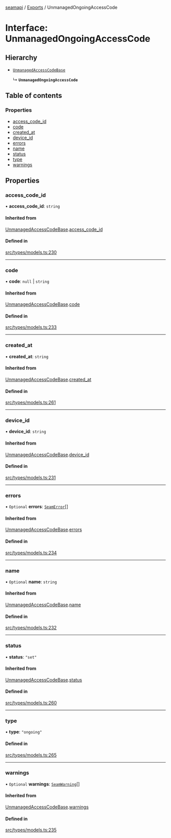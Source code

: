 [seamapi](../README.md) / [Exports](../modules.md) / UnmanagedOngoingAccessCode

# Interface: UnmanagedOngoingAccessCode

## Hierarchy

- [`UnmanagedAccessCodeBase`](UnmanagedAccessCodeBase.md)

  ↳ **`UnmanagedOngoingAccessCode`**

## Table of contents

### Properties

- [access\_code\_id](UnmanagedOngoingAccessCode.md#access_code_id)
- [code](UnmanagedOngoingAccessCode.md#code)
- [created\_at](UnmanagedOngoingAccessCode.md#created_at)
- [device\_id](UnmanagedOngoingAccessCode.md#device_id)
- [errors](UnmanagedOngoingAccessCode.md#errors)
- [name](UnmanagedOngoingAccessCode.md#name)
- [status](UnmanagedOngoingAccessCode.md#status)
- [type](UnmanagedOngoingAccessCode.md#type)
- [warnings](UnmanagedOngoingAccessCode.md#warnings)

## Properties

### access\_code\_id

• **access\_code\_id**: `string`

#### Inherited from

[UnmanagedAccessCodeBase](UnmanagedAccessCodeBase.md).[access_code_id](UnmanagedAccessCodeBase.md#access_code_id)

#### Defined in

[src/types/models.ts:230](https://github.com/seamapi/javascript/blob/main/src/types/models.ts#L230)

___

### code

• **code**: ``null`` \| `string`

#### Inherited from

[UnmanagedAccessCodeBase](UnmanagedAccessCodeBase.md).[code](UnmanagedAccessCodeBase.md#code)

#### Defined in

[src/types/models.ts:233](https://github.com/seamapi/javascript/blob/main/src/types/models.ts#L233)

___

### created\_at

• **created\_at**: `string`

#### Inherited from

[UnmanagedAccessCodeBase](UnmanagedAccessCodeBase.md).[created_at](UnmanagedAccessCodeBase.md#created_at)

#### Defined in

[src/types/models.ts:261](https://github.com/seamapi/javascript/blob/main/src/types/models.ts#L261)

___

### device\_id

• **device\_id**: `string`

#### Inherited from

[UnmanagedAccessCodeBase](UnmanagedAccessCodeBase.md).[device_id](UnmanagedAccessCodeBase.md#device_id)

#### Defined in

[src/types/models.ts:231](https://github.com/seamapi/javascript/blob/main/src/types/models.ts#L231)

___

### errors

• `Optional` **errors**: [`SeamError`](SeamError.md)[]

#### Inherited from

[UnmanagedAccessCodeBase](UnmanagedAccessCodeBase.md).[errors](UnmanagedAccessCodeBase.md#errors)

#### Defined in

[src/types/models.ts:234](https://github.com/seamapi/javascript/blob/main/src/types/models.ts#L234)

___

### name

• `Optional` **name**: `string`

#### Inherited from

[UnmanagedAccessCodeBase](UnmanagedAccessCodeBase.md).[name](UnmanagedAccessCodeBase.md#name)

#### Defined in

[src/types/models.ts:232](https://github.com/seamapi/javascript/blob/main/src/types/models.ts#L232)

___

### status

• **status**: ``"set"``

#### Inherited from

[UnmanagedAccessCodeBase](UnmanagedAccessCodeBase.md).[status](UnmanagedAccessCodeBase.md#status)

#### Defined in

[src/types/models.ts:260](https://github.com/seamapi/javascript/blob/main/src/types/models.ts#L260)

___

### type

• **type**: ``"ongoing"``

#### Defined in

[src/types/models.ts:265](https://github.com/seamapi/javascript/blob/main/src/types/models.ts#L265)

___

### warnings

• `Optional` **warnings**: [`SeamWarning`](SeamWarning.md)[]

#### Inherited from

[UnmanagedAccessCodeBase](UnmanagedAccessCodeBase.md).[warnings](UnmanagedAccessCodeBase.md#warnings)

#### Defined in

[src/types/models.ts:235](https://github.com/seamapi/javascript/blob/main/src/types/models.ts#L235)
